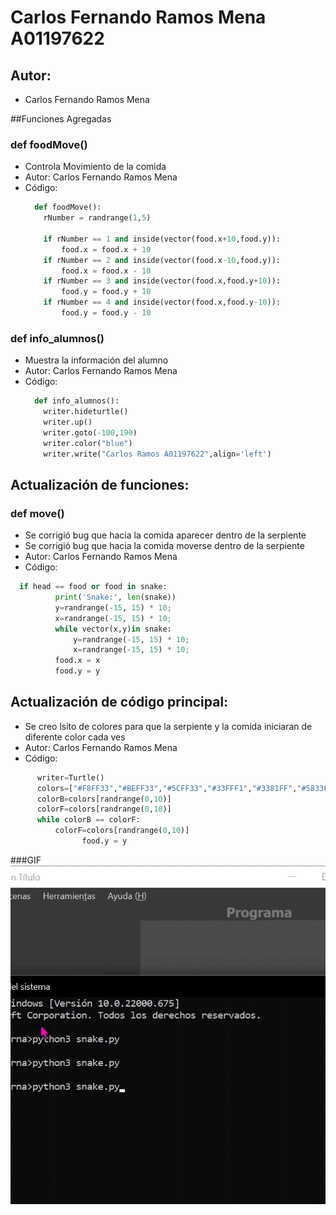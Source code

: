 # Carlos Fernando Ramos Mena A01197622

## Autor:
- Carlos Fernando Ramos Mena

##Funciones Agregadas
### def foodMove()
  - Controla Movimiento de la comida
  - Autor: Carlos Fernando Ramos Mena
  - Código:
    ```python
      def foodMove():
        rNumber = randrange(1,5)

        if rNumber == 1 and inside(vector(food.x+10,food.y)):
            food.x = food.x + 10        
        if rNumber == 2 and inside(vector(food.x-10,food.y)):
            food.x = food.x - 10    
        if rNumber == 3 and inside(vector(food.x,food.y+10)):
            food.y = food.y + 10
        if rNumber == 4 and inside(vector(food.x,food.y-10)):
            food.y = food.y - 10
    ```
### def info_alumnos()
- Muestra la información del alumno
- Autor: Carlos Fernando Ramos Mena
- Código:
  ```python
    def info_alumnos():
      writer.hideturtle()
      writer.up()
      writer.goto(-100,190)
      writer.color("blue")
      writer.write("Carlos Ramos A01197622",align='left')
  ```
## Actualización de funciones:
### def move()
- Se corrigió bug que hacia la comida aparecer dentro de la serpiente
- Se corrigió bug que hacia la comida moverse dentro de la serpiente
- Autor: Carlos Fernando Ramos Mena
- Código:
```python
  if head == food or food in snake:
          print('Snake:', len(snake))
          y=randrange(-15, 15) * 10;
          x=randrange(-15, 15) * 10;
          while vector(x,y)in snake:
              y=randrange(-15, 15) * 10;
              x=randrange(-15, 15) * 10;
          food.x = x
          food.y = y    
  ```

## Actualización de código principal:
- Se creo lsito de colores para que la serpiente y la comida iniciaran de diferente color cada ves
- Autor: Carlos Fernando Ramos Mena
- Código:
```python
      writer=Turtle()
      colors=["#F8FF33","#BEFF33","#5CFF33","#33FFF1","#3381FF","#5833FF","#DD33FF","#FF33AD","#FF33AD","#F8990B"]
      colorB=colors[randrange(0,10)]
      colorF=colors[randrange(0,10)]
      while colorB == colorF:
          colorF=colors[randrange(0,10)]
                food.y = y    
  ```
  ###GIF
  ![](sankeGig.gif)
